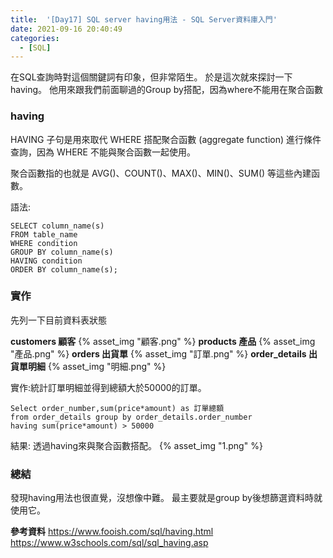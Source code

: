 ```yaml
---
title:  '[Day17] SQL server having用法 - SQL Server資料庫入門'
date: 2021-09-16 20:40:49
categories:
  - [SQL]
---
```

在SQL查詢時對這個關鍵詞有印象，但非常陌生。
於是這次就來探討一下having。
他用來跟我們前面聊過的Group by搭配，因為where不能用在聚合函數

### having
HAVING 子句是用來取代 WHERE 搭配聚合函數 (aggregate function) 進行條件查詢，因為 WHERE 不能與聚合函數一起使用。

聚合函數指的也就是 AVG()、COUNT()、MAX()、MIN()、SUM() 等這些內建函數。

語法:
```
SELECT column_name(s)
FROM table_name
WHERE condition
GROUP BY column_name(s)
HAVING condition
ORDER BY column_name(s);
```

### 實作

先列一下目前資料表狀態

**customers 顧客**
{% asset_img "顧客.png" %}
**products 產品**
{% asset_img "產品.png" %}
**orders 出貨單**
{% asset_img "訂單.png" %}
**order_details 出貨單明細**
{% asset_img "明細.png" %}


實作:統計訂單明細並得到總額大於50000的訂單。
```
Select order_number,sum(price*amount) as 訂單總額 
from order_details group by order_details.order_number
having sum(price*amount) > 50000
```
結果:
透過having來與聚合函數搭配。
{% asset_img "1.png" %}

### 總結
發現having用法也很直覺，沒想像中難。
最主要就是group by後想篩選資料時就使用它。


**參考資料**
https://www.fooish.com/sql/having.html
https://www.w3schools.com/sql/sql_having.asp